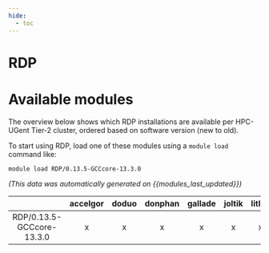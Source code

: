 ```yaml
---
hide:
  - toc
---
```


RDP
===

# Available modules


The overview below shows which RDP installations are available per HPC-UGent Tier-2 cluster, ordered based on software version (new to old).

To start using RDP, load one of these modules using a `module load` command like:

```shell
module load RDP/0.13.5-GCCcore-13.3.0
```

*(This data was automatically generated on {{modules_last_updated}})*

| |accelgor|doduo|donphan|gallade|joltik|litleo|shinx|
| :---: | :---: | :---: | :---: | :---: | :---: | :---: | :---: |
|RDP/0.13.5-GCCcore-13.3.0|x|x|x|x|x|x|x|
